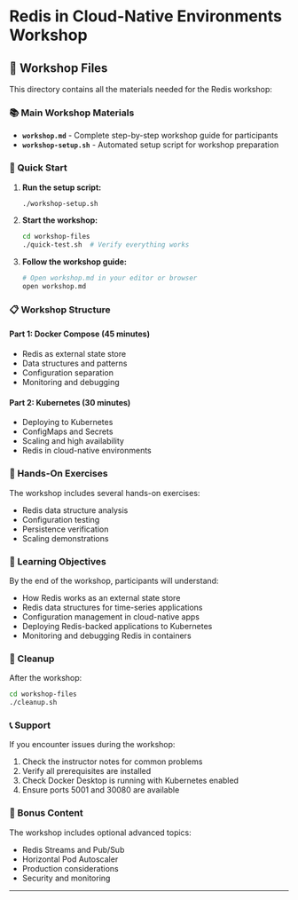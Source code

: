 # Redis in Cloud-Native Environments Workshop

## 🎯 Workshop Files

This directory contains all the materials needed for the Redis workshop:

### 📚 Main Workshop Materials
- **`workshop.md`** - Complete step-by-step workshop guide for participants
- **`workshop-setup.sh`** - Automated setup script for workshop preparation

### 🚀 Quick Start

1. **Run the setup script:**
   ```bash
   ./workshop-setup.sh
   ```

2. **Start the workshop:**
   ```bash
   cd workshop-files
   ./quick-test.sh  # Verify everything works
   ```

3. **Follow the workshop guide:**
   ```bash
   # Open workshop.md in your editor or browser
   open workshop.md
   ```

### 📋 Workshop Structure

#### Part 1: Docker Compose (45 minutes)
- Redis as external state store
- Data structures and patterns
- Configuration separation
- Monitoring and debugging

#### Part 2: Kubernetes (30 minutes)
- Deploying to Kubernetes
- ConfigMaps and Secrets
- Scaling and high availability
- Redis in cloud-native environments

### 🧪 Hands-On Exercises

The workshop includes several hands-on exercises:
- Redis data structure analysis
- Configuration testing
- Persistence verification
- Scaling demonstrations

### 🎯 Learning Objectives

By the end of the workshop, participants will understand:
- How Redis works as an external state store
- Redis data structures for time-series applications
- Configuration management in cloud-native apps
- Deploying Redis-backed applications to Kubernetes
- Monitoring and debugging Redis in containers

### 🧹 Cleanup

After the workshop:
```bash
cd workshop-files
./cleanup.sh
```

### 📞 Support

If you encounter issues during the workshop:
1. Check the instructor notes for common problems
2. Verify all prerequisites are installed
3. Check Docker Desktop is running with Kubernetes enabled
4. Ensure ports 5001 and 30080 are available

### 🎁 Bonus Content

The workshop includes optional advanced topics:
- Redis Streams and Pub/Sub
- Horizontal Pod Autoscaler
- Production considerations
- Security and monitoring

---
